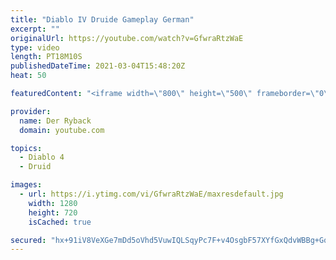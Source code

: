 ```yaml
---
title: "Diablo IV Druide Gameplay German"
excerpt: ""
originalUrl: https://youtube.com/watch?v=GfwraRtzWaE
type: video
length: PT18M10S
publishedDateTime: 2021-03-04T15:48:20Z
heat: 50

featuredContent: "<iframe width=\"800\" height=\"500\" frameborder=\"0\" src=\"https://www.youtube.com/embed/GfwraRtzWaE\" allow=\"accelerometer; autoplay; encrypted-media; gyroscope; picture-in-picture\" allowfullscreen></iframe>"

provider:
  name: Der Ryback
  domain: youtube.com

topics:
  - Diablo 4
  - Druid

images:
  - url: https://i.ytimg.com/vi/GfwraRtzWaE/maxresdefault.jpg
    width: 1280
    height: 720
    isCached: true

secured: "hx+91iV8VeXGe7mDd5oVhd5VuwIQLSqyPc7F+v4OsgbF57XYfGxQdvWBBg+Gq/sUWNOHxa9fb0v72lSEJmqwkJnTza5loCAqnBgyAfM0zSC0yH/R7vnxNmOeOW8iHwk6Gmys4SGlFmVWSsSV5ou0xjHJVv99uaOTru3flDYUFon/wIXWlmVAZr+oa4cuZtJ5Nc5m5TOaheFBUf6g6pru6ZUaoFMr1P86cWjbX+RdfmZPs6hDPgIX/cTEIAT/Gxj1q/0J3UPVz1GkdIW8JefhKRVOC+buDZ8dyvLW9UleXl9szxLJ/lKKM4sIfbCOnDhjpDVahAljqSQG/ydiCSIp5P54MqpMRNOMp1AL4q22b+symc4sm3TK45Ei+eFBNzreqlgXZ5krfCAM7BBj6D/QAFN9BLc7vGzEw+xufyiuvGw=;JTWuhc2etakNiLwOMvUsDw=="
---
```


